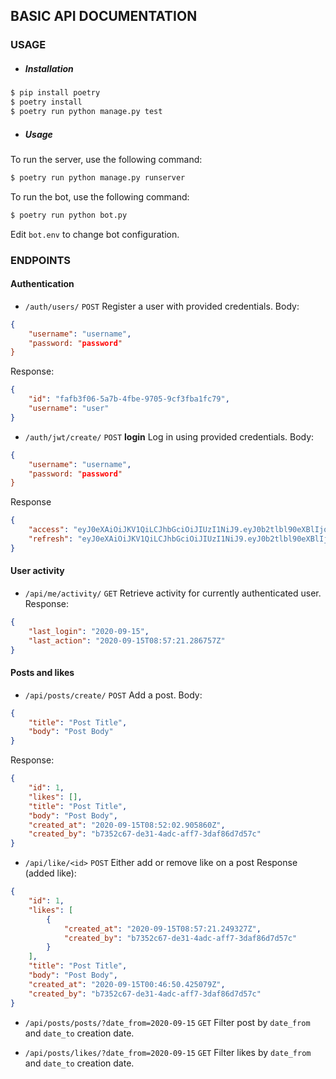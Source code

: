## BASIC API DOCUMENTATION

### USAGE

- ##### Installation
```sh
$ pip install poetry
$ poetry install
$ poetry run python manage.py test
```

- ##### Usage
To run the server, use the following command:
```sh
$ poetry run python manage.py runserver
```
To run the bot, use the following command:
```sh
$ poetry run python bot.py
```
Edit `bot.env` to change bot configuration.


### ENDPOINTS

#### Authentication

- `/auth/users/` `POST`
Register a user with provided credentials.
Body:
```json
{
    "username": "username",
    "password: "password"
}
```
Response:
```json
{
    "id": "fafb3f06-5a7b-4fbe-9705-9cf3fba1fc79",
    "username": "user"
}

```
- `/auth/jwt/create/` `POST` **login**
Log in using provided credentials.
Body:
```json
{
    "username": "username",
    "password: "password"
}
```
Response
```json
{
    "access": "eyJ0eXAiOiJKV1QiLCJhbGciOiJIUzI1NiJ9.eyJ0b2tlbl90eXBlIjoiYWNjZXNzIiwiZXhwIjoxNjAwNzI1NjQ0LCJqdGkiOiIzNmRhMjVmMjQ1ZTA0NDAzODUxZGNiOGFmMmNjMTU1NSIsInVzZXJfaWQiOiJlOWU5MjE4OC1kNDhkLTQ2MWItYjNlNS1kY2Q3Y2ZhNWYyNzgifQ._JWfsqQGFrlytKryq1PsH__iRA0nC_l-IPGgtqYA9P4",
    "refresh": "eyJ0eXAiOiJKV1QiLCJhbGciOiJIUzI1NiJ9.eyJ0b2tlbl90eXBlIjoicmVmcmVzaCIsImV4cCI6MTYwMjcxMjg0NCwianRpIjoiNTIzNDhiYjhmMzlkNGVjZTgyZDk1OTljMmQ2MjQxMzEiLCJ1c2VyX2lkIjoiZTllOTIxODgtZDQ4ZC00NjFiLWIzZTUtZGNkN2NmYTVmMjc4In0.aWnHt2Qvn_1g5lsMhActkPwXXyR-ZyGGaXiS_HDFwSM"
}
```

#### User activity
- `/api/me/activity/` `GET`
Retrieve activity for currently authenticated user.
Response:
```json
{
    "last_login": "2020-09-15",
    "last_action": "2020-09-15T08:57:21.286757Z"
}
```

#### Posts and likes
- `/api/posts/create/` `POST`
Add a post.
Body:
```json
{
    "title": "Post Title",
    "body": "Post Body"
}
```
Response:
```json
{
    "id": 1,
    "likes": [],
    "title": "Post Title",
    "body": "Post Body",
    "created_at": "2020-09-15T08:52:02.905860Z",
    "created_by": "b7352c67-de31-4adc-aff7-3daf86d7d57c"
}
```

- `/api/like/<id>` `POST`
Either add or remove like on a post
Response (added like):
```json
{
    "id": 1,
    "likes": [
        {
            "created_at": "2020-09-15T08:57:21.249327Z",
            "created_by": "b7352c67-de31-4adc-aff7-3daf86d7d57c"
        }
    ],
    "title": "Post Title",
    "body": "Post Body",
    "created_at": "2020-09-15T00:46:50.425079Z",
    "created_by": "b7352c67-de31-4adc-aff7-3daf86d7d57c"
}
```

- `/api/posts/posts/?date_from=2020-09-15` `GET`
Filter post by `date_from` and `date_to` creation date.

- `/api/posts/likes/?date_from=2020-09-15` `GET`
Filter likes by `date_from` and `date_to` creation date.